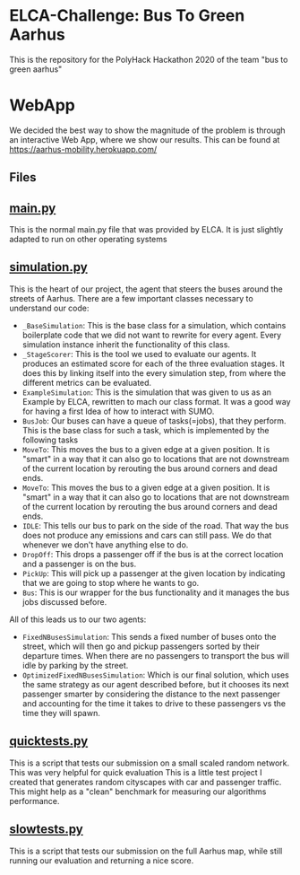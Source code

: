 # ELCA-Challenge: Bus To Green Aarhus
This is the repository for the PolyHack Hackathon 2020 of the team "bus to green aarhus"

# WebApp
We decided the best way to show the magnitude of the problem is through an interactive Web App, where we show our results. This can be found at https://aarhus-mobility.herokuapp.com/

## Files
## [main.py](main.py)
This is the normal main.py file that was provided by ELCA. It is just slightly adapted to run on other operating systems

## [simulation.py](simulation.py)
This is the heart of our project, the agent that steers the buses around the streets of Aarhus. There are a few important classes necessary to understand our code:
- `_BaseSimulation`: This is the base class for a simulation, which contains boilerplate code that we did not want to rewrite for every agent. Every simulation instance inherit the functionality of this class.
- `_StageScorer`: This is the tool we used to evaluate our agents. It produces an estimated score for each of the three evaluation stages. It does this by linking itself into the every simulation step, from where the different metrics can be evaluated.
- `ExampleSimulation`: This is the simulation that was given to us as an Example by ELCA, rewritten to mach our class format. It was a good way for having a first Idea of how to interact with SUMO.
- `BusJob`: Our buses can have a queue of tasks(=jobs), that they perform. This is the base class for such a task, which is implemented by the following tasks
- `MoveTo`: This moves the bus to a given edge at a given position. It is "smart" in a way that it can also go to locations that are not downstream of the current location by rerouting the bus around corners and dead ends.
- `MoveTo`: This moves the bus to a given edge at a given position. It is "smart" in a way that it can also go to locations that are not downstream of the current location by rerouting the bus around corners and dead ends.
- `IDLE`: This tells our bus to park on the side of the road. That way the bus does not produce any emissions and cars can still pass. We do that whenever we don't have anything else to do.
- `DropOff`: This drops a passenger off if the bus is at the correct location and a passenger is on the bus.
- `PickUp`: This will pick up a passenger at the given location by indicating that we are going to stop where he wants to go.
- `Bus`: This is our wrapper for the bus functionality and it manages the bus jobs discussed before.

All of this leads us to our two agents:
- `FixedNBusesSimulation`: This sends a fixed number of buses onto the street, which will then go and pickup passengers sorted by their departure times. When there are no passengers to transport the bus will idle by parking by the street.
- `OptimizedFixedNBusesSimulation`: Which is our final solution, which uses the same strategy as our agent described before, but it chooses its next passenger smarter by considering the distance to the next passenger and accounting for the time it takes to drive to these passengers vs the time they will spawn.

## [quicktests.py](quicktests.py)
This is a script that tests our submission on a small scaled random network. This was very helpful for quick evaluation 
This is a little test project I created that generates random cityscapes with car and passenger traffic. This might help as a "clean" benchmark for measuring our algorithms performance.

## [slowtests.py](quicktests.py)
This is a script that tests our submission on the full Aarhus map, while still running our evaluation and returning a nice score.